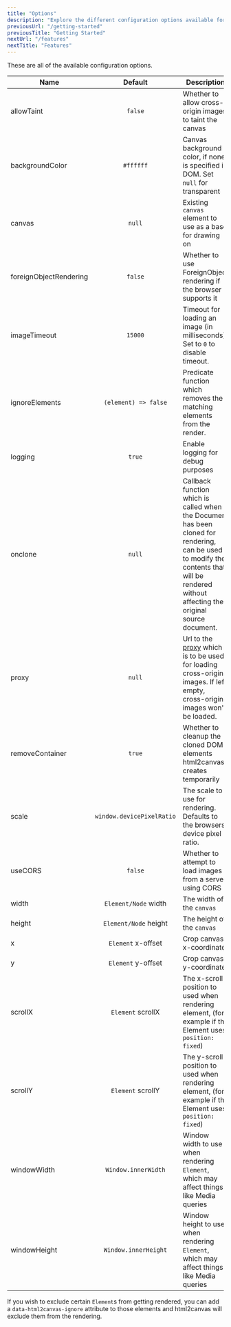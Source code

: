 ```yaml
---
title: "Options"
description: "Explore the different configuration options available for html2canvas"
previousUrl: "/getting-started"
previousTitle: "Getting Started"
nextUrl: "/features"
nextTitle: "Features"
---
```


These are all of the available configuration options.

| Name          | Default  | Description |
| ------------- | :------: | ----------- |
| allowTaint | `false` | Whether to allow cross-origin images to taint the canvas
| backgroundColor | `#ffffff` | Canvas background color, if none is specified in DOM. Set `null` for transparent
| canvas | `null` | Existing `canvas` element to use as a base for drawing on
| foreignObjectRendering | `false` | Whether to use ForeignObject rendering if the browser supports it
| imageTimeout | `15000` | Timeout for loading an image (in milliseconds). Set to `0` to disable timeout.
| ignoreElements | `(element) => false` | Predicate function which removes the matching elements from the render.
| logging | `true` | Enable logging for debug purposes
| onclone | `null` | Callback function which is called when the Document has been cloned for rendering, can be used to modify the contents that will be rendered without affecting the original source document.
| proxy | `null` | Url to the [proxy](/proxy/) which is to be used for loading cross-origin images. If left empty, cross-origin images won't be loaded.
| removeContainer | `true` | Whether to cleanup the cloned DOM elements html2canvas creates temporarily
| scale | `window.devicePixelRatio` | The scale to use for rendering. Defaults to the browsers device pixel ratio.
| useCORS | `false` | Whether to attempt to load images from a server using CORS
| width | `Element/Node` width | The width of the `canvas`
| height | `Element/Node` height | The height of the `canvas`
| x | `Element` x-offset | Crop canvas x-coordinate
| y | `Element` y-offset| Crop canvas y-coordinate
| scrollX | `Element` scrollX | The x-scroll position to used when rendering element, (for example if the Element uses `position: fixed`)
| scrollY | `Element` scrollY | The y-scroll position to used when rendering element, (for example if the Element uses `position: fixed`)
| windowWidth | `Window.innerWidth` | Window width to use when rendering `Element`, which may affect things like Media queries
| windowHeight | `Window.innerHeight` | Window height to use when rendering `Element`, which may affect things like Media queries

If you wish to exclude certain `Element`s from getting rendered, you can add a `data-html2canvas-ignore` attribute to those elements and html2canvas will exclude them from the rendering.
